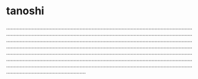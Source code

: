 # tanoshi
.........................................................................................................................................................................................................................................................................................................................................................................................................................................................................................................................................................................................................................................................................................................................................................................................................................................................................................................................................................